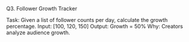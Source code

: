 Q3. Follower Growth Tracker

Task: Given a list of follower counts per day, calculate the growth percentage.
Input: [100, 120, 150]
Output: Growth = 50%
Why: Creators analyze audience growth.